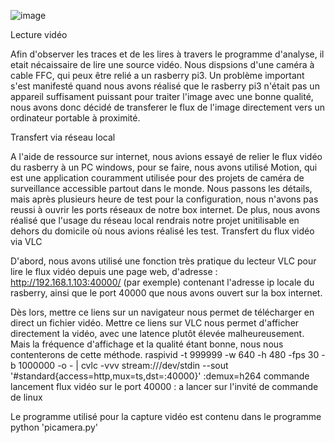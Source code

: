 
![image](https://github.com/DanmakuGecko/Coolbox-project/assets/72706524/29dd84a9-69ae-4cb2-912a-27ea82950be6)


Lecture vidéo

Afin d'observer les traces et de les lires à travers le programme d'analyse, il etait nécaissaire de lire une source vidéo. Nous dispsions d'une caméra à cable FFC, qui peux être relié a un rasberry pi3. 
Un problème important s'est manifesté quand nous avons réalisé que le rasberry pi3 n'était pas un appareil suffisament puissant pour traiter l'image avec une bonne qualité, nous avons donc décidé de transferer le flux de l'image directement vers un ordinateur portable à proximité.

Transfert via réseau local

A l'aide de ressource sur internet, nous avions essayé de relier le flux vidéo du rasberry à un PC windows, pour se faire, nous avons utilisé Motion, qui est une application couramment utilisée pour des projets de caméra de surveillance accessible partout dans le monde. Nous passons les détails, mais après plusieurs heure de test pour la configuration, nous n'avons pas reussi à ouvrir les ports réseaux de notre box internet. De plus, nous avons réalisé que l'usage du réseau local rendrais notre projet unitilisable en dehors du domicile où nous avions réalisé les test.
Transfert du flux vidéo via VLC

D'abord, nous avons utilisé une fonction très pratique du lecteur VLC pour lire le flux vidéo depuis une page web, d'adresse : http://192.168.1.103:40000/ (par exemple) contenant l'adresse ip locale du rasberry, ainsi que le port 40000 que nous avons ouvert  sur la box internet.

Dès lors, mettre ce liens sur un navigateur nous permet de télécharger en direct un fichier vidéo.
Mettre ce liens sur VLC nous permet d'afficher directement la vidéo, avec une latence plutôt élevée malheureusement. Mais la fréquence d'affichage et la qualité étant bonne, nous nous contenterons de cette méthode. 
raspivid -t 999999 -w 640 -h 480 -fps 30 -b 1000000 -o - | cvlc -vvv stream:///dev/stdin --sout '#standard{access=http,mux=ts,dst=:40000}' :demux=h264
commande lancement flux vidéo sur le port 40000 : a lancer sur l'invité de commande de linux

Le programme utilisé pour la capture vidéo est contenu dans le programme python 'picamera.py'

